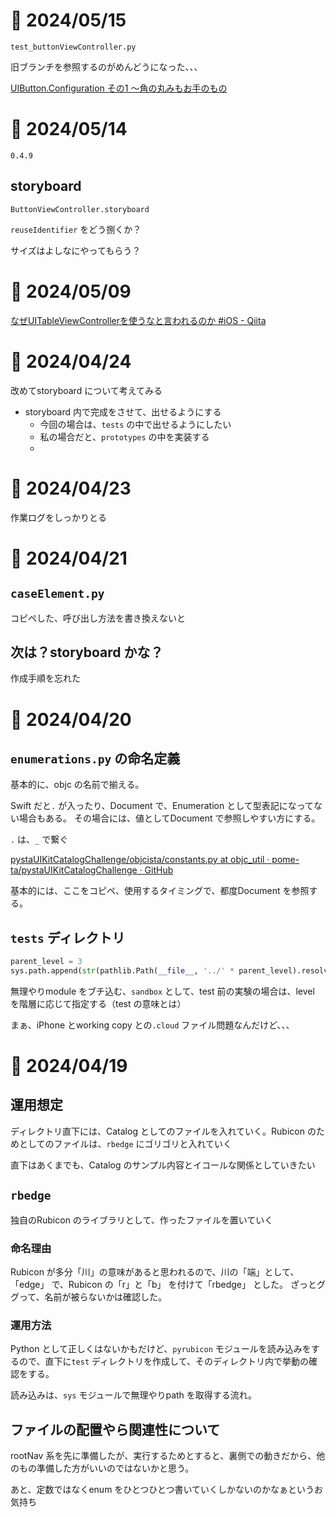 # 📝 2024/05/15


`test_buttonViewController.py`



旧ブランチを参照するのがめんどうになった、、、



[UIButton.Configuration その1 〜角の丸みもお手のもの](https://zenn.dev/samekard_dev/articles/64d8f1578a7bb6)

# 📝 2024/05/14

`0.4.9`

## storyboard

`ButtonViewController.storyboard`


`reuseIdentifier` をどう捌くか？


サイズはよしなにやってもらう？



# 📝 2024/05/09


[なぜUITableViewControllerを使うなと言われるのか #iOS - Qiita](https://qiita.com/yosshi4486/items/33132718a0fb08273a45)






# 📝 2024/04/24

改めてstoryboard について考えてみる

- storyboard 内で完成をさせて、出せるようにする
  - 今回の場合は、`tests` の中で出せるようにしたい
  - 私の場合だと、`prototypes` の中を実装する
  - 




# 📝 2024/04/23

作業ログをしっかりとる

# 📝 2024/04/21

## `caseElement.py`

コピペした、呼び出し方法を書き換えないと

## 次は？storyboard かな？

作成手順を忘れた

# 📝 2024/04/20


## `enumerations.py` の命名定義

基本的に、objc の名前で揃える。

Swift だと`.` が入ったり、Document で、Enumeration として型表記になってない場合もある。
その場合には、値としてDocument で参照しやすい方にする。



`.` は、`_` で繋ぐ


[pystaUIKitCatalogChallenge/objcista/constants.py at objc_util · pome-ta/pystaUIKitCatalogChallenge · GitHub](https://github.com/pome-ta/pystaUIKitCatalogChallenge/blob/objc_util/objcista/constants.py)

基本的には、ここをコピペ、使用するタイミングで、都度Document を参照する。


## `tests` ディレクトリ

``` .py
parent_level = 3
sys.path.append(str(pathlib.Path(__file__, '../' * parent_level).resolve()))
```

無理やりmodule をブチ込む、`sandbox` として、test 前の実験の場合は、level を階層に応じて指定する（test の意味とは）

まぁ、iPhone とworking copy との`.cloud` ファイル問題なんだけど、、、





# 📝 2024/04/19

## 運用想定

ディレクトリ直下には、Catalog としてのファイルを入れていく。Rubicon のためとしてのファイルは、`rbedge` にゴリゴリと入れていく

直下はあくまでも、Catalog のサンプル内容とイコールな関係としていきたい

## `rbedge`

独自のRubicon のライブラリとして、作ったファイルを置いていく

### 命名理由

Rubicon が多分「川」の意味があると思われるので、川の「端」として、「edge」 で、Rubicon の「r」と「b」 を付けて「rbedge」 とした。
ざっとググって、名前が被らないかは確認した。

### 運用方法

Python として正しくはないかもだけど、`pyrubicon` モジュールを読み込みをするので、直下に`test` ディレクトリを作成して、そのディレクトリ内で挙動の確認をする。

読み込みは、`sys` モジュールで無理やりpath を取得する流れ。

## ファイルの配置やら関連性について

rootNav 系を先に準備したが、実行するためとすると、裏側での動きだから、他のもの準備した方がいいのではないかと思う。

あと、定数ではなくenum をひとつひとつ書いていくしかないのかなぁというお気持ち


